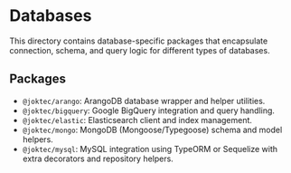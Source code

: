 # Databases

This directory contains database-specific packages that encapsulate connection, schema, and query logic for different types of databases.

## Packages

- `@joktec/arango`: ArangoDB database wrapper and helper utilities.
- `@joktec/bigquery`: Google BigQuery integration and query handling.
- `@joktec/elastic`: Elasticsearch client and index management.
- `@joktec/mongo`: MongoDB (Mongoose/Typegoose) schema and model helpers.
- `@joktec/mysql`: MySQL integration using TypeORM or Sequelize with extra decorators and repository helpers.
